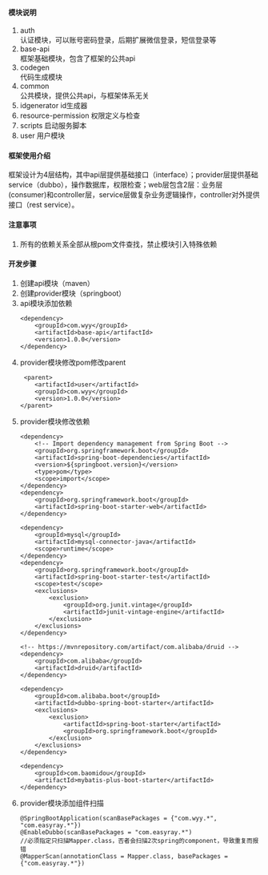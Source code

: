 #### 模块说明
1. auth  
    认证模块，可以账号密码登录，后期扩展微信登录，短信登录等
1. base-api  
    框架基础模块，包含了框架的公共api
1. codegen  
    代码生成模块
1. common   
    公共模块，提供公共api，与框架体系无关
1. idgenerator
    id生成器
1. resource-permission
    权限定义与检查
1. scripts
    启动服务脚本
1. user
    用户模块
#### 框架使用介绍
框架设计为4层结构，其中api层提供基础接口（interface）；provider层提供基础service（dubbo），操作数据库，权限检查；web层包含2层：业务层(consumer)和controller层，service层做复杂业务逻辑操作，controller对外提供接口（rest service）。
#### 注意事项
1. 所有的依赖关系全部从根pom文件查找，禁止模块引入特殊依赖
#### 开发步骤
1. 创建api模块（maven）
1. 创建provider模块（springboot）
1. api模块添加依赖
    ```
    <dependency>
        <groupId>com.wyy</groupId>
        <artifactId>base-api</artifactId>
        <version>1.0.0</version>
    </dependency>
    ```
1. provider模块修改pom修改parent
    ```
     <parent>
        <artifactId>user</artifactId>
        <groupId>com.wyy</groupId>
        <version>1.0.0</version>
    </parent>
    ```    
1. provider模块修改依赖
    ```
    <dependency>
        <!-- Import dependency management from Spring Boot -->
        <groupId>org.springframework.boot</groupId>
        <artifactId>spring-boot-dependencies</artifactId>
        <version>${springboot.version}</version>
        <type>pom</type>
        <scope>import</scope>
    </dependency>
    <dependency>
        <groupId>org.springframework.boot</groupId>
        <artifactId>spring-boot-starter-web</artifactId>
    </dependency>

    <dependency>
        <groupId>mysql</groupId>
        <artifactId>mysql-connector-java</artifactId>
        <scope>runtime</scope>
    </dependency>
    <dependency>
        <groupId>org.springframework.boot</groupId>
        <artifactId>spring-boot-starter-test</artifactId>
        <scope>test</scope>
        <exclusions>
            <exclusion>
                <groupId>org.junit.vintage</groupId>
                <artifactId>junit-vintage-engine</artifactId>
            </exclusion>
        </exclusions>
    </dependency>

    <!-- https://mvnrepository.com/artifact/com.alibaba/druid -->
    <dependency>
        <groupId>com.alibaba</groupId>
        <artifactId>druid</artifactId>
    </dependency>

    <dependency>
        <groupId>com.alibaba.boot</groupId>
        <artifactId>dubbo-spring-boot-starter</artifactId>
        <exclusions>
            <exclusion>
                <artifactId>spring-boot-starter</artifactId>
                <groupId>org.springframework.boot</groupId>
            </exclusion>
        </exclusions>
    </dependency>

    <dependency>
        <groupId>com.baomidou</groupId>
        <artifactId>mybatis-plus-boot-starter</artifactId>
    </dependency>
    ```   
1. provider模块添加组件扫描
    ```
    @SpringBootApplication(scanBasePackages = {"com.wyy.*", "com.easyray.*"})
    @EnableDubbo(scanBasePackages = "com.easyray.*")
    //必须指定只扫描Mapper.class，否者会扫描2次spring的component，导致重复而报错
    @MapperScan(annotationClass = Mapper.class, basePackages = {"com.easyray.*"})
    ```    
        
                
